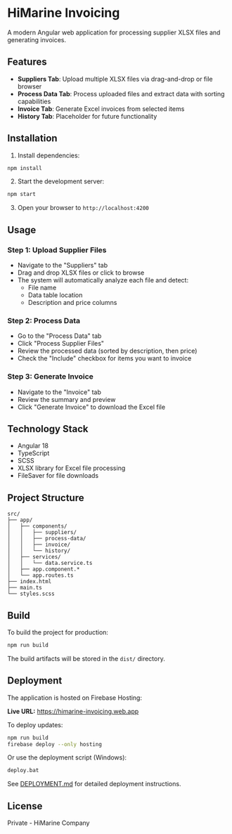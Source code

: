 # HiMarine Invoicing

A modern Angular web application for processing supplier XLSX files and generating invoices.

## Features

- **Suppliers Tab**: Upload multiple XLSX files via drag-and-drop or file browser
- **Process Data Tab**: Process uploaded files and extract data with sorting capabilities
- **Invoice Tab**: Generate Excel invoices from selected items
- **History Tab**: Placeholder for future functionality

## Installation

1. Install dependencies:
```bash
npm install
```

2. Start the development server:
```bash
npm start
```

3. Open your browser to `http://localhost:4200`

## Usage

### Step 1: Upload Supplier Files
- Navigate to the "Suppliers" tab
- Drag and drop XLSX files or click to browse
- The system will automatically analyze each file and detect:
  - File name
  - Data table location
  - Description and price columns

### Step 2: Process Data
- Go to the "Process Data" tab
- Click "Process Supplier Files"
- Review the processed data (sorted by description, then price)
- Check the "Include" checkbox for items you want to invoice

### Step 3: Generate Invoice
- Navigate to the "Invoice" tab
- Review the summary and preview
- Click "Generate Invoice" to download the Excel file

## Technology Stack

- Angular 18
- TypeScript
- SCSS
- XLSX library for Excel file processing
- FileSaver for file downloads

## Project Structure

```
src/
├── app/
│   ├── components/
│   │   ├── suppliers/
│   │   ├── process-data/
│   │   ├── invoice/
│   │   └── history/
│   ├── services/
│   │   └── data.service.ts
│   ├── app.component.*
│   └── app.routes.ts
├── index.html
├── main.ts
└── styles.scss
```

## Build

To build the project for production:

```bash
npm run build
```

The build artifacts will be stored in the `dist/` directory.

## Deployment

The application is hosted on Firebase Hosting:

**Live URL:** https://himarine-invoicing.web.app

To deploy updates:

```bash
npm run build
firebase deploy --only hosting
```

Or use the deployment script (Windows):
```bash
deploy.bat
```

See [DEPLOYMENT.md](DEPLOYMENT.md) for detailed deployment instructions.

## License

Private - HiMarine Company


